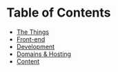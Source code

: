 # Table of Contents

* [The Things](README.md)
* [Front-end](front-end/README.md)
* [Development](development/README.md)
* [Domains & Hosting](domains-and-hosting/README.md)
* [Content](content/README.md)
<!-- 	* [Content Management](content/content-management)
		* [Craft](content/content-management/craft.md) -->